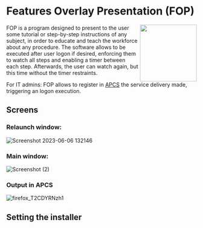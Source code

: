 # Features Overlay Presentation (FOP)

<img align="right" width="150" height="150" src=https://github.com/Kevin64/features-overlay-presentation/assets/1903028/883287c7-5ecf-4ac7-8081-b08914e40aa0 />

FOP is a program designed to present to the user some tutorial or step-by-step instructions of any subject, in order to educate and teach the workforce about any procedure. The software allows to be executed after user logon if desired, enforcing them to watch all steps and enabling a timer between each step. Afterwards, the user can watch again, but this time without the timer restraints.

For IT admins: FOP allows to register in [APCS](https://github.com/Kevin64/asset-and-personnel-control-system) the service delivery made, triggering an logon execution.

## Screens

### Relaunch window:

![Screenshot 2023-06-06 132146](https://github.com/Kevin64/features-overlay-presentation/assets/1903028/36e53bbb-a157-483f-a3d0-e1abda7a7595)

### Main window:

![Screenshot (2)](https://github.com/Kevin64/features-overlay-presentation/assets/1903028/41fa7471-5f48-4ed0-a9ac-1e0c9aeffc4b)

### Output in APCS

![firefox_T2CDYRNzh1](https://github.com/Kevin64/features-overlay-presentation/assets/1903028/e41ebc19-fe98-4721-b123-77f16d7dc138)

## Setting the installer
